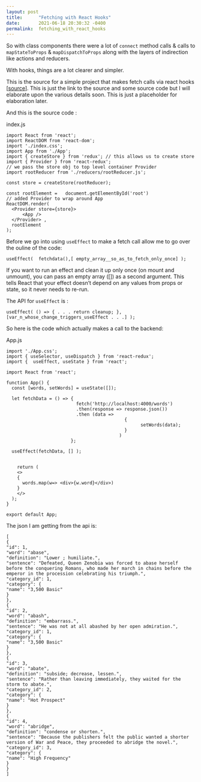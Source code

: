 ```yaml
---
layout: post
title:      "Fetching with React Hooks"
date:       2021-06-18 20:30:32 -0400
permalink:  fetching_with_react_hooks
---
```



So with class components there were a lot of `connect` method calls & calls to `mapStateToProps` & `mapDispatchToProps` along with the layers of indirection like actions and reducers. 

With hooks, things are a lot clearer and simpler. 

This is the source for a simple project that makes fetch calls via react hooks [[source](https://github.com/mrarthurwhite/fetch_hooks_react_demo)]. This is just the link to the source and some source code but I will elaborate upon the various details soon. This is just a placeholder for elaboration later.

And this is the source code : 

index.js
```
import React from 'react';
import ReactDOM from 'react-dom';
import './index.css';
import App from './App';
import { createStore } from 'redux'; // this allows us to create store
import { Provider } from 'react-redux'; 
// we pass the store obj to top level container Provider
import rootReducer from './reducers/rootReducer.js';

const store = createStore(rootReducer);

const rootElement =   document.getElementById('root')
// added Provider to wrap around App
ReactDOM.render(
  <Provider store={store}>
      <App />
  </Provider> ,
  rootElement
);

```
Before we go into using `useEffect` to make a fetch call allow me to go over the ouline of the code:

`useEffect(  fetchdata(),[ empty_array__so_as_to_fetch_only_once] );`

If you want to run an effect and clean it up only once (on mount and unmount), you can pass an empty array ([]) as a second argument. This tells React that your effect doesn’t depend on any values from props or state, so it never needs to re-run. 

The API for `useEffect` is :


` useEffect( () => { . . . return cleanup; },[var_n_whose_change_triggers_useEffect . . .] ); `


So here is the code which actually makes a call to the backend:

App.js
```
import './App.css';
import { useSelector, useDispatch } from 'react-redux';
import {  useEffect, useState } from 'react';

import React from 'react';

function App() {
  const [words, setWords] = useState([]);

  let fetchData = () => {
                          fetch('http://localhost:4000/words')
                          .then(response => response.json())
                          .then (data =>
                                            {
                                                  setWords(data);
                                            } 
                                          )
                        };

  useEffect(fetchData, [] );


    return (
    <>
    {
      words.map(w=> <div>{w.word}</div>)
    }
    </>
  );
}

export default App;

```

The json I am getting from the api is:

```
[
{
"id": 1,
"word": "abase",
"definition": "Lower ; humiliate.",
"sentence": "Defeated, Queen Zenobia was forced to abase herself before the conquering Romans, who made her march in chains before the emperor in the procession celebrating his triumph.",
"category_id": 1,
"category": {
"name": "3,500 Basic"
}
},
{
"id": 2,
"word": "abash",
"definition": "embarrass.",
"sentence": "He was not at all abashed by her open admiration.",
"category_id": 1,
"category": {
"name": "3,500 Basic"
}
},
{
"id": 3,
"word": "abate",
"definition": "subside; decrease, lessen.",
"sentence": "Rather than leaving immediately, they waited for the storm to abate.",
"category_id": 2,
"category": {
"name": "Hot Prospect"
}
},
{
"id": 4,
"word": "abridge",
"definition": "condense or shorten.",
"sentence": "Because the publishers felt the public wanted a shorter version of War and Peace, they proceeded to abridge the novel.",
"category_id": 3,
"category": {
"name": "High Frequency"
}
}
]
```


